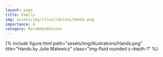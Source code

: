 ```yaml
---
layout: page
title: Family
img: assets/img/illustrations/Hands.png
importance: 4
category: Recommendations
---
```


<div class="row">
    <div class="col-sm mt-3 mt-md-0">
        {% include figure.html path="assets/img/illustrations/Hands.png" title="Hands by Julie Malewicz" class="img-fluid rounded z-depth-1" %}
    </div>
</div>
<!-- <div class="caption">
    This image can also have a caption. It's like magic.
</div> -->
